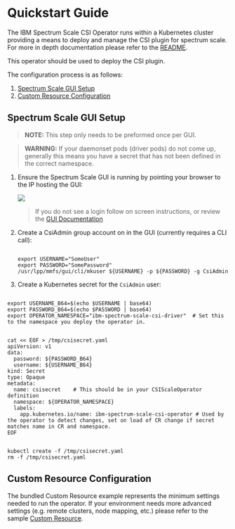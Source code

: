 Quickstart Guide
================

The IBM Spectrum Scale CSI Operator runs within a Kubernetes cluster providing a means to 
deploy and manage the CSI plugin for spectrum scale. For more in depth documentation please refer
to the [README](https://github.com/IBM/ibm-spectrum-scale-csi-operator/blob/v1.0.0/README.md).

This operator should be used to deploy the CSI plugin.

The configuration process is as follows:

1. [Spectrum Scale GUI Setup](#spectrum-scale-gui-setup)
2. [Custom Resource Configuration](#custom-resource-configuration)

Spectrum Scale GUI Setup 
------------------------
> **NOTE:** This step only needs to be preformed once per GUI.

> **WARNING:** If your daemonset pods (driver pods) do not come up, generally this means you have a  secret that  has not been defined in the correct namespace.

1. Ensure the Spectrum Scale GUI is running by pointing your browser to the IP hosting the GUI:

    ![](https://user-images.githubusercontent.com/1195452/67230992-6d2d9700-f40c-11e9-96d5-3f0e5bcb2d9a.png)

    > If you do not see a login follow on screen instructions, or review the [GUI Documentation](https://www.ibm.com/support/knowledgecenter/en/STXKQY_5.0.3/com.ibm.spectrum.scale.v5r03.doc/bl1ins_quickrefforgui.htm)


2. Create a CsiAdmin group account on in the GUI (currently requires a CLI call):

   ```

   export USERNAME="SomeUser"
   export PASSWORD="SomePassword"
   /usr/lpp/mmfs/gui/cli/mkuser ${USERNAME} -p ${PASSWORD} -g CsiAdmin

   ```

3. Create a Kubernetes secret for the `CsiAdmin` user:

  ```

  export USERNAME_B64=$(echo $USERNAME | base64)
  export PASSWORD_B64=$(echo $PASSWORD | base64)
  export OPERATOR_NAMESPACE="ibm-spectrum-scale-csi-driver"  # Set this to the namespace you deploy the operator in.
  

  cat << EOF > /tmp/csisecret.yaml
  apiVersion: v1
  data:
    password: ${PASSWORD_B64}
    username: ${USERNAME_B64}
  kind: Secret
  type: Opaque
  metadata:
    name: csisecret    # This should be in your CSIScaleOperator definition
    namespace: ${OPERATOR_NAMESPACE} 
    labels:
      app.kubernetes.io/name: ibm-spectrum-scale-csi-operator # Used by the operator to detect changes, set on load of CR change if secret matches name in CR and namespace.
  EOF
  

  kubectl create -f /tmp/csisecret.yaml
  rm -f /tmp/csisecret.yaml
  
  ```

Custom Resource Configuration
-----------------------------

The bundled Custom Resource example represents the minimum settings needed to run the operator.
If your environment needs more advanced settings (e.g. remote clusters, node mapping, etc.) please
refer to the sample [Custom Resource](https://github.com/IBM/ibm-spectrum-scale-csi-operator/blob/1.0.0/stable/ibm-spectrum-scale-csi-operator-bundle/operators/ibm-spectrum-scale-csi-operator/deploy/crds/ibm-spectrum-scale-csi-operator-cr.yaml).


